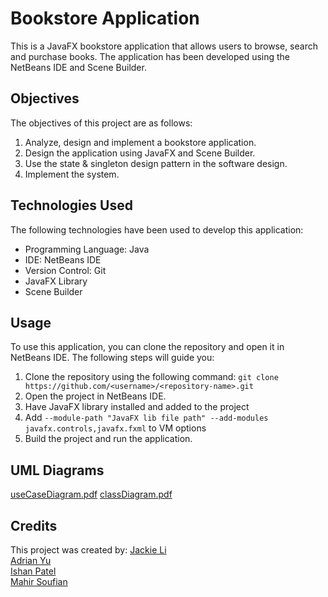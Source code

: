 # Bookstore Application

This is a JavaFX bookstore application that allows users to browse, search and purchase books. 
The application has been developed using the NetBeans IDE and Scene Builder.

## Objectives

The objectives of this project are as follows:

1. Analyze, design and implement a bookstore application.
2. Design the application using JavaFX and Scene Builder.
3. Use the state & singleton design pattern in the software design.
4. Implement the system.

## Technologies Used

The following technologies have been used to develop this application:

- Programming Language: Java
- IDE: NetBeans IDE
- Version Control: Git
- JavaFX Library
- Scene Builder

## Usage

To use this application, you can clone the repository and open it in NetBeans IDE. The following steps will guide you:

1. Clone the repository using the following command: `git clone https://github.com/<username>/<repository-name>.git`
2. Open the project in NetBeans IDE.
3. Have JavaFX library installed and added to the project
4. Add ```--module-path "JavaFX lib file path" --add-modules javafx.controls,javafx.fxml``` to VM options
5. Build the project and run the application.

## UML Diagrams
[useCaseDiagram.pdf](https://github.com/JackieLi565/COE528_Group_Project/files/11057571/useCaseDiagram.pdf)
[classDiagram.pdf](https://github.com/JackieLi565/COE528_Group_Project/files/11057574/classDiagram.pdf)


## Credits

This project was created by:
[Jackie Li](https://github.com/JackieLi565)<br />
[Adrian Yu](https://github.com/adrianyu91)<br />
[Ishan Patel](https://github.com/Ishan-Patel23)<br />
[Mahir Soufian](https://github.com/Mah3ro)<br />

